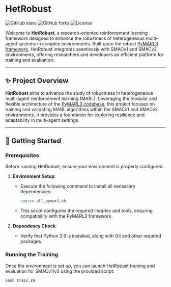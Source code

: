 # HetRobust

![GitHub stars](https://img.shields.io/github/stars/kenAdamFang/HetRobust?style=social) ![GitHub forks](https://img.shields.io/github/forks/kenAdamFang/HetRobust?style=social) ![License](https://img.shields.io/badge/license-MIT-blue.svg)

Welcome to **HetRobust**, a research-oriented reinforcement learning framework designed to enhance the robustness of heterogeneous multi-agent systems in complex environments. Built upon the robust [PyMARL3 framework](https://github.com/tjuHaoXiaotian/pymarl3), HetRobust integrates seamlessly with SMACv1 and SMACv2 environments, offering researchers and developers an efficient platform for training and evaluation.

---

## ✨ Project Overview

**HetRobust** aims to advance the study of robustness in heterogeneous multi-agent reinforcement learning (MARL). Leveraging the modular and flexible architecture of the [PyMARL3 codebase](https://github.com/tjuHaoXiaotian/pymarl3), this project focuses on training and validating MARL algorithms within the SMACv1 and SMACv2 environments. It provides a foundation for exploring resilience and adaptability in multi-agent settings.

---

## 🚀 Getting Started

### Prerequisites
Before running HetRobust, ensure your environment is properly configured.

1. **Environment Setup**:
   - Execute the following command to install all necessary dependencies:
     ```bash
     source all_pymarl.sh
     ```
   - This script configures the required libraries and tools, ensuring compatibility with the PyMARL3 framework.

2. **Dependency Check**:
   - Verify that Python 3.9 is installed, along with Git and other required packages.

### Running the Training
Once the environment is set up, you can launch HetRobust training and evaluation for SMACv1/v2 using the provided script:

```bash
bash train.sh
